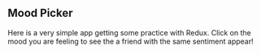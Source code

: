 ## Mood Picker

Here is a very simple app getting some practice with Redux.  Click on the mood you are feeling to see the a friend with the same sentiment appear!

